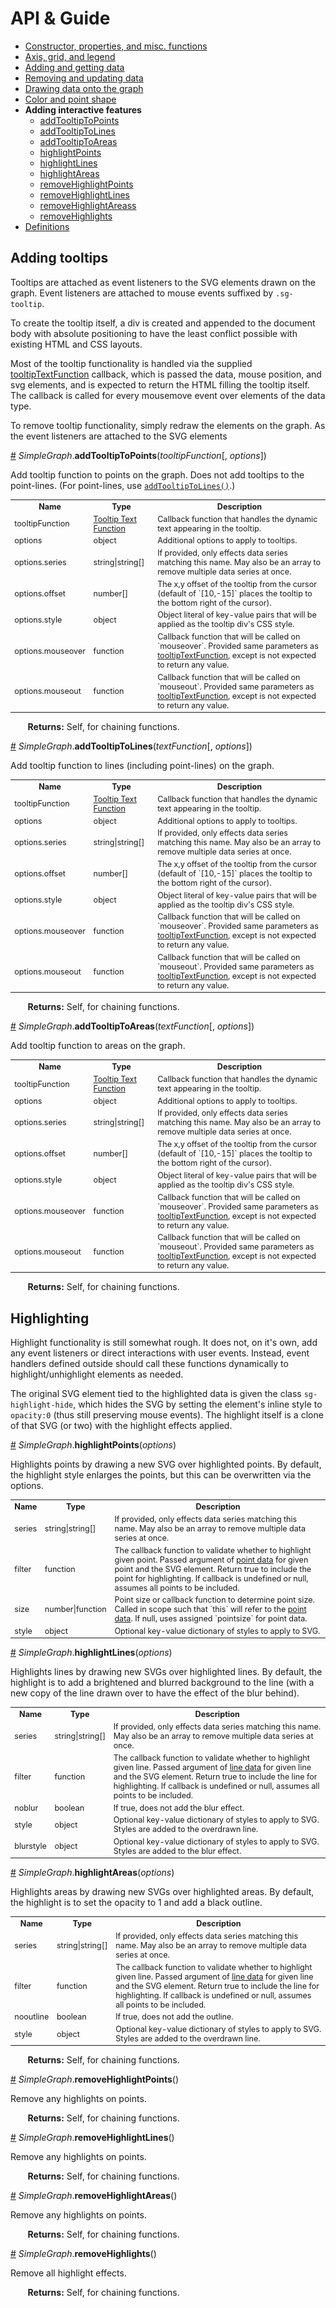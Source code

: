 # API & Guide #

* [Constructor, properties, and misc. functions](./README.md)
* [Axis, grid, and legend](./axis-grid-legend.md)
* [Adding and getting data](./add-data.md)
* [Removing and updating data](./mod-data.md)
* [Drawing data onto the graph](./draw.md)
* [Color and point shape](./color.md)
* **Adding interactive features**
  * [addTooltipToPoints](#a-add-tooltiptopoints)
  * [addTooltipToLines](#a-addtooltiptolines)
  * [addTooltipToAreas](#a-addtooltiptoareas)
  * [highlightPoints](#a-highlightpoints)
  * [highlightLines](#a-highlightlines)
  * [highlightAreas](#a-highlightareas)
  * [removeHighlightPoints](#a-removehighlightpoints)
  * [removeHighlightLines](#a-removehighlightlines)
  * [removeHighlightAreass](#a-removehighlightareas)
  * [removeHighlights](#a-removehighlights)
* [Definitions](./defs.md)

## Adding tooltips ##

Tooltips are attached as event listeners to the SVG elements drawn on the graph. Event listeners are attached to mouse events suffixed by `.sg-tooltip`.

To create the tooltip itself, a div is created and appended to the document body with absolute positioning to have the least conflict possible with existing HTML and CSS layouts.

Most of the tooltip functionality is handled via the supplied [tooltipTextFunction](./defs.md#tooltip-text-function) callback, which is passed the data, mouse position, and svg elements, and is expected to return the HTML filling the tooltip itself. The callback is called for every mousemove event over elements of the data type.

To remove tooltip functionality, simply redraw the elements on the graph. As the event listeners are attached to the SVG elements

<a name="a-addtooltiptopoints" href="a-">#</a> *SimpleGraph*.**addTooltipToPoints**(*tooltipFunction*[, *options*])

Add tooltip function to points on the graph. Does not add tooltips to the point-lines. (For point-lines, use [`addTooltipToLines()`](#a-addtooltipstolines).)

<table style="font-size:0.9em;">
  <tbody>
    <tr>
      <th>Name</th><th>Type</th><th>Description</th>
    </tr>
    <tr>
      <td>tooltipFunction</td><td><a href="./defs.md#tooltip-text-function">Tooltip Text Function</a></td><td>Callback function that handles the dynamic text appearing in the tooltip.</td>
    </tr>
    <tr>
      <td>options</td><td>object</td><td>Additional options to apply to tooltips.</td>
    </tr>
    <tr>
      <td>options.series</td><td>string|string[]</td><td>If provided, only effects data series matching this name. May also be an array to remove multiple data series at once.</td>
    </tr>
    <tr>
      <td>options.offset</td><td>number[]</td><td>The x,y offset of the tooltip from the cursor (default of `[10,-15]` places the tooltip to the bottom right of the cursor).</td>
    </tr>
    <tr>
      <td>options.style</td><td>object</td><td>Object literal of key-value pairs that will be applied as the tooltip div's CSS style.</td>
    </tr>
    <tr>
      <td>options.mouseover</td><td>function</td><td>Callback function that will be called on `mouseover`. Provided same parameters as <a href="./defs.md#tooltip-text-function">tooltipTextFunction</a>, except is not expected to return any value.</td>
    </tr>
    <tr>
      <td>options.mouseout</td><td>function</td><td>Callback function that will be called on `mouseout`. Provided same parameters as <a href="./defs.md#tooltip-text-function">tooltipTextFunction</a>, except is not expected to return any value.</td>
    </tr>
  </tbody>
</table>

&nbsp; &nbsp; &nbsp; &nbsp;**Returns:** Self, for chaining functions.

<a name="addTooltipToLines" href="a-">#</a> *SimpleGraph*.**addTooltipToLines**(*textFunction*[, *options*])

Add tooltip function to lines (including point-lines) on the graph.

<table style="font-size:0.9em;">
  <tbody>
    <tr>
      <th>Name</th><th>Type</th><th>Description</th>
    </tr>
    <tr>
      <td>tooltipFunction</td><td><a href="./defs.md#tooltip-text-function">Tooltip Text Function</a></td><td>Callback function that handles the dynamic text appearing in the tooltip.</td>
    </tr>
    <tr>
      <td>options</td><td>object</td><td>Additional options to apply to tooltips.</td>
    </tr>
    <tr>
      <td>options.series</td><td>string|string[]</td><td>If provided, only effects data series matching this name. May also be an array to remove multiple data series at once.</td>
    </tr>
    <tr>
      <td>options.offset</td><td>number[]</td><td>The x,y offset of the tooltip from the cursor (default of `[10,-15]` places the tooltip to the bottom right of the cursor).</td>
    </tr>
    <tr>
      <td>options.style</td><td>object</td><td>Object literal of key-value pairs that will be applied as the tooltip div's CSS style.</td>
    </tr>
    <tr>
      <td>options.mouseover</td><td>function</td><td>Callback function that will be called on `mouseover`. Provided same parameters as <a href="./defs.md#tooltip-text-function">tooltipTextFunction</a>, except is not expected to return any value.</td>
    </tr>
    <tr>
      <td>options.mouseout</td><td>function</td><td>Callback function that will be called on `mouseout`. Provided same parameters as <a href="./defs.md#tooltip-text-function">tooltipTextFunction</a>, except is not expected to return any value.</td>
    </tr>
  </tbody>
</table>

&nbsp; &nbsp; &nbsp; &nbsp;**Returns:** Self, for chaining functions.

<a name="addTooltipToAreas" href="a-">#</a> *SimpleGraph*.**addTooltipToAreas**(*textFunction*[, *options*])

Add tooltip function to areas on the graph.

<table style="font-size:0.9em;">
  <tbody>
    <tr>
      <th>Name</th><th>Type</th><th>Description</th>
    </tr>
    <tr>
      <td>tooltipFunction</td><td><a href="./defs.md#tooltip-text-function">Tooltip Text Function</a></td><td>Callback function that handles the dynamic text appearing in the tooltip.</td>
    </tr>
    <tr>
      <td>options</td><td>object</td><td>Additional options to apply to tooltips.</td>
    </tr>
    <tr>
      <td>options.series</td><td>string|string[]</td><td>If provided, only effects data series matching this name. May also be an array to remove multiple data series at once.</td>
    </tr>
    <tr>
      <td>options.offset</td><td>number[]</td><td>The x,y offset of the tooltip from the cursor (default of `[10,-15]` places the tooltip to the bottom right of the cursor).</td>
    </tr>
    <tr>
      <td>options.style</td><td>object</td><td>Object literal of key-value pairs that will be applied as the tooltip div's CSS style.</td>
    </tr>
    <tr>
      <td>options.mouseover</td><td>function</td><td>Callback function that will be called on `mouseover`. Provided same parameters as <a href="./defs.md#tooltip-text-function">tooltipTextFunction</a>, except is not expected to return any value.</td>
    </tr>
    <tr>
      <td>options.mouseout</td><td>function</td><td>Callback function that will be called on `mouseout`. Provided same parameters as <a href="./defs.md#tooltip-text-function">tooltipTextFunction</a>, except is not expected to return any value.</td>
    </tr>
  </tbody>
</table>

&nbsp; &nbsp; &nbsp; &nbsp;**Returns:** Self, for chaining functions.

## Highlighting ##

Highlight functionality is still somewhat rough. It does not, on it's own, add any event listeners or direct interactions with user events. Instead, event handlers defined outside should call these functions dynamically to highlight/unhighlight elements as needed.

The original SVG element tied to the highlighted data is given the class `sg-highlight-hide`, which hides the SVG by setting the element's inline style to `opacity:0` (thus still preserving mouse events). The highlight itself is a clone of that SVG (or two) with the highlight effects applied.

<a name="a-highlightpoints" href="a-highlightpoints">#</a> *SimpleGraph*.**highlightPoints**(*options*)

Highlights points by drawing a new SVG over highlighted points. By default, the highlight style enlarges the points, but this can be overwritten via the options.

<table style="font-size:0.9em;">
  <tbody>
    <tr>
      <th>Name</th><th>Type</th><th>Description</th>
    </tr>
    <tr>
      <td>series</td><td>string|string[]</td><td>If provided, only effects data series matching this name. May also be an array to remove multiple data series at once.</td>
    </tr>
    <tr>
      <td>filter</td><td>function</td><td>The callback function to validate whether to highlight given point. Passed argument of <a href="./defs.md#defs-pointdata">point data</a> for given point and the SVG element. Return true to include the point for highlighting. If callback is undefined or null, assumes all points to be included.</td>
    </tr>
    <tr>
      <td>size</td><td>number|function</td><td>Point size or callback function to determine point size. Called in scope such that `this` will refer to the <a href="./defs.md#defs-pointdata">point data</a>. If null, uses assigned `pointsize` for point data.</td>
    </tr>
    <tr>
      <td>style</td><td>object</td><td>Optional key-value dictionary of styles to apply to SVG.</td>
    </tr>
  </tbody>
</table>

<a name="a-highlightlines" href="a-highlightlines">#</a> *SimpleGraph*.**highlightLines**(*options*)

Highlights lines by drawing new SVGs over highlighted lines. By default, the highlight is to add a brightened and blurred background to the line (with a new copy of the line drawn over to have the effect of the blur behind).

<table style="font-size:0.9em;">
  <tbody>
    <tr>
      <th>Name</th><th>Type</th><th>Description</th>
    </tr>
    <tr>
      <td>series</td><td>string|string[]</td><td>If provided, only effects data series matching this name. May also be an array to remove multiple data series at once.</td>
    </tr>
    <tr>
      <td>filter</td><td>function</td><td>The callback function to validate whether to highlight given line. Passed argument of <a href="./defs.md#defs-linedata">line data</a> for given line and the SVG element. Return true to include the line for highlighting. If callback is undefined or null, assumes all points to be included.</td>
    </tr>
    <tr>
      <td>noblur</td><td>boolean</td><td>If true, does not add the blur effect.</td>
    </tr>
    <tr>
      <td>style</td><td>object</td><td>Optional key-value dictionary of styles to apply to SVG. Styles are added to the overdrawn line.</td>
    </tr>
    <tr>
      <td>blurstyle</td><td>object</td><td>Optional key-value dictionary of styles to apply to SVG. Styles are added to the blur effect.</td>
    </tr>
  </tbody>
</table>

<a name="a-highlightareas" href="a-highlightareas">#</a> *SimpleGraph*.**highlightAreas**(*options*)

Highlights areas by drawing new SVGs over highlighted areas. By default, the highlight is to set the opacity to 1 and add a black outline.

<table style="font-size:0.9em;">
  <tbody>
    <tr>
      <th>Name</th><th>Type</th><th>Description</th>
    </tr>
    <tr>
      <td>series</td><td>string|string[]</td><td>If provided, only effects data series matching this name. May also be an array to remove multiple data series at once.</td>
    </tr>
    <tr>
      <td>filter</td><td>function</td><td>The callback function to validate whether to highlight given line. Passed argument of <a href="./defs.md#defs-linedata">line data</a> for given line and the SVG element. Return true to include the line for highlighting. If callback is undefined or null, assumes all points to be included.</td>
    </tr>
    <tr>
      <td>nooutline</td><td>boolean</td><td>If true, does not add the outline.</td>
    </tr>
    <tr>
      <td>style</td><td>object</td><td>Optional key-value dictionary of styles to apply to SVG. Styles are added to the overdrawn line.</td>
    </tr>
  </tbody>
</table>

&nbsp; &nbsp; &nbsp; &nbsp;**Returns:** Self, for chaining functions.

<a name="removehighlightpoints" href="a-removehighlightpoints">#</a> *SimpleGraph*.**removeHighlightPoints**()

Remove any highlights on points.

&nbsp; &nbsp; &nbsp; &nbsp;**Returns:** Self, for chaining functions.

<a name="removehighlightlines" href="a-removehighlightlines">#</a> *SimpleGraph*.**removeHighlightLines**()

Remove any highlights on points.

&nbsp; &nbsp; &nbsp; &nbsp;**Returns:** Self, for chaining functions.

<a name="removehighlightareas" href="a-removehighlightareas">#</a> *SimpleGraph*.**removeHighlightAreas**()

Remove any highlights on points.

&nbsp; &nbsp; &nbsp; &nbsp;**Returns:** Self, for chaining functions.

<a name="removehighlights" href="a-">#</a> *SimpleGraph*.**removeHighlights**()

Remove all highlight effects.

&nbsp; &nbsp; &nbsp; &nbsp;**Returns:** Self, for chaining functions.
